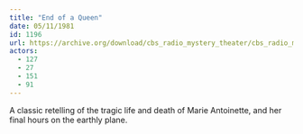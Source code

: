 ```yaml
---
title: "End of a Queen"
date: 05/11/1981
id: 1196
url: https://archive.org/download/cbs_radio_mystery_theater/cbs_radio_mystery_theater-1151-1200.zip/cbs_radio_mystery_theater-1151-1200%2Fcbsrmt_1196_end_of_a_queen.mp3
actors:
  - 127
  - 27
  - 151
  - 91
---
```

A classic retelling of the tragic life and death of Marie Antoinette, and her final hours on the earthly plane.